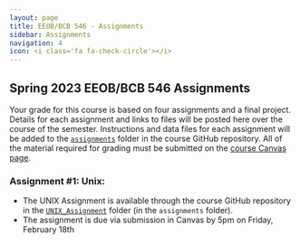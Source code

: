 ```yaml
---
layout: page
title: EEOB/BCB 546 - Assignments
sidebar: Assignments
navigation: 4
icon: <i class='fa fa-check-circle'></i>
---
```


## Spring 2023 EEOB/BCB 546 Assignments

Your grade for this course is based on four assignments and a final project. Details for each assignment and links to files will be posted here over the course of the semester.
Instructions and data files for each assignment will be added to the [`assignments`](https://github.com/EEOB-BioData/BCB546_Spring2023/tree/main/assignments) folder in the course
GitHub repository.
All of the material required for grading must be submitted on the [course Canvas page]().

### Assignment #1: Unix:

* The UNIX Assignment is available through the course GitHub repository in the [`UNIX_Assignment`](https://github.com/EEOB-BioData/BCB546_Spring2023/tree/main/assignments/UNIX_Assignment) folder (in the `assignments` folder).
* The assignment is due via submission in Canvas by 5pm on Friday, February 18th

<!---### Assignment 2: R

* The R Assignment is available through the course GitHub repository in the [`R_Assignment`](https://github.com/EEOB-BioData/BCB546_Spring2023/tree/main/assignments/R_Assignment) folder (in the `assignments` folder).
* Read the assignment document for the submission process.--->

<!---### Assignment 3: Data Management Plans

* The instructions for the DMP assignment are available on the course GitHub repository in the [`DMP_Assignment`](https://github.com/EEOB-BioData/BCB546_Spring2023/tree/main/assignments/DMP_Assignment) folder (in the `assignments` folder).
* The assignment is due via submission in Canvas by the end of the day on April 6, 2022--->

<!---### Assignment 4: Python

* The instructions for the Python assignment are available on the course GitHub repository in the [`Python_Assignment`](https://github.com/EEOB-BioData/BCB546_Spring2023/tree/main/assignments/Python_Assignment) folder (in the `assignments` folder).
* The assignment is due via submission in Canvas by the end of the day on May 6, 2022 --->

<!---## Final Group Project

* The Final Group Project is available through the course GitHub repository in the [`Final_Project`](https://github.com/EEOB-BioData/BCB546_Spring2023/tree/main/assignments/Final_Project) folder (in the `assignments` folder).
* The assignment is due via submission in Canvas by 5pm on May 6th--->
